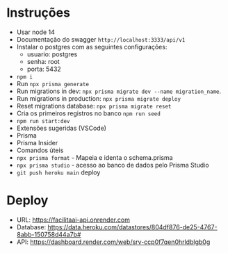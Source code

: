# Instruções
 - Usar node 14
 - Documentação do swagger `http://localhost:3333/api/v1`
 - Instalar o postgres com as seguintes configurações:
   - usuario: postgres
   - senha: root
   - porta: 5432
 - `npm i`
 - Run `npx prisma generate`
 - Run migrations in dev: `npx prisma migrate dev --name migration_name`. 
 - Run migrations in production: `npx prisma migrate deploy`
 - Reset migrations database: `npx prisma migrate reset`
 - Cria os primeiros registros no banco `npm run seed`
 - `npm run start:dev`
 - Extensões sugeridas (VSCode)
  - Prisma
  - Prisma Insider
- Comandos úteis
 - `npx prisma format` - Mapeia e identa o schema.prisma
 - `npx prisma studio` - acesso ao banco de dados pelo Prisma Studio
 - `git push heroku main` deploy

# Deploy
 - URL: https://facilitaai-api.onrender.com
 - Database: https://data.heroku.com/datastores/804df876-de25-4767-8abb-150758d44a7b#
 - API: https://dashboard.render.com/web/srv-ccp0f7qen0hrldblgb0g